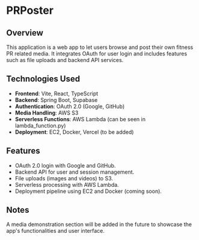 # PRPoster

## Overview

This application is a web app to let users browse and post their own fitness PR related media. It integrates OAuth for user login and includes features such as file uploads and backend API services.

## Technologies Used

- **Frontend**: Vite, React, TypeScript
- **Backend**: Spring Boot, Supabase
- **Authentication**: OAuth 2.0 (Google, GitHub)
- **Media Handling**: AWS S3
- **Serverless Functions**: AWS Lambda (can be seen in lambda_function.py)
- **Deployment**: EC2, Docker, Vercel (to be added) 

## Features

- OAuth 2.0 login with Google and GitHub.
- Backend API for user and session management.
- File uploads (images and videos) to S3.
- Serverless processing with AWS Lambda.
- Deployment pipeline using EC2 and Docker (coming soon).

## Notes

A media demonstration section will be added in the future to showcase the app's functionalities and user interface.
